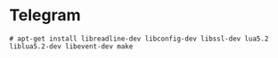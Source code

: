 Telegram
==

    # apt-get install libreadline-dev libconfig-dev libssl-dev lua5.2 liblua5.2-dev libevent-dev make

